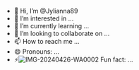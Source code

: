 - 👋 Hi, I’m @Jylianna89
- 👀 I’m interested in ...
- 🌱 I’m currently learning ...
- 💞️ I’m looking to collaborate on ...
- 📫 How to reach me ...
- 😄 Pronouns: ...
- ⚡![IMG-20240426-WA0002](https://github.com/Jylianna89/Jylianna89/assets/149885559/71794111-6779-43b3-b201-264dacce67d1)
 Fun fact: ...

<!---
Jylianna89/Jylianna89 is a ✨ special ✨ repository because its `README.md` (this file) appears on your GitHub profile.
You can click the Preview link to take a look at your changes.
--->
